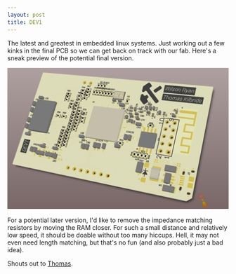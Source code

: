 ```yaml
---
layout: post
title: DEV1
---
```


The latest and greatest in embedded linux systems. Just working out a few kinks in the final PCB so we can get back on track with our fab. Here's a sneak preview of the potential final version.

![DEV1](/files/images/dev1.PNG "DEV1")

For a potential later version, I'd like to remove the impedance matching resistors by moving the RAM closer. For such a small distance and relatively low speed, it should be doable without too many hiccups. Hell, it may not even need length matching, but that's no fun (and also probably just a bad idea).

Shouts out to [Thomas](http://obnauticus.com/).

